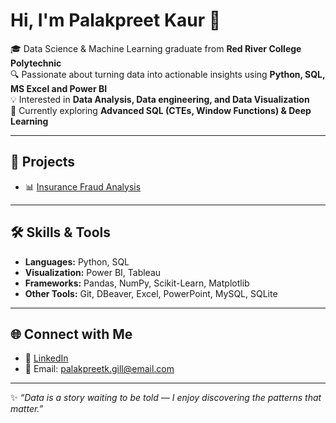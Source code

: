 # Hi, I'm Palakpreet Kaur 👋

🎓 Data Science & Machine Learning graduate from **Red River College Polytechnic**  
🔍 Passionate about turning data into actionable insights using **Python, SQL, MS Excel and Power BI**  
💡 Interested in **Data Analysis, Data engineering, and Data Visualization**  
🌱 Currently exploring **Advanced SQL (CTEs, Window Functions) & Deep Learning**  

---

## 🚀 Projects
- 📊 [Insurance Fraud Analysis](https://github.com/Palakpreet-kaur1/Insurance_Claims_Analysis)

---

## 🛠️ Skills & Tools
- **Languages:** Python, SQL 
- **Visualization:** Power BI, Tableau
- **Frameworks:** Pandas, NumPy, Scikit-Learn, Matplotlib 
- **Other Tools:** Git, DBeaver, Excel, PowerPoint, MySQL, SQLite

---

## 🌐 Connect with Me
- 💼 [LinkedIn](https://www.linkedin.com/in/palakpreet-kaur-gill/)
- 📧 Email: palakpreetk.gill@email.com  

---

✨ *“Data is a story waiting to be told — I enjoy discovering the patterns that matter.”*  

